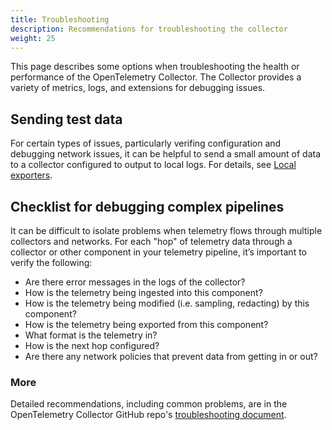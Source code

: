 ```yaml
---
title: Troubleshooting
description: Recommendations for troubleshooting the collector
weight: 25
---
```


This page describes some options when troubleshooting the health or
performance of the OpenTelemetry Collector. The Collector provides a variety of
metrics, logs, and extensions for debugging issues.

## Sending test data

For certain types of issues, particularly verifing configuration and debugging
network issues, it can be helpful to send a small amount of data to a collector
configured to output to local logs. For details, see
[Local exporters](https://github.com/open-telemetry/opentelemetry-collector/blob/main/docs/troubleshooting.md#local-exporters).

## Checklist for debugging complex pipelines

It can be difficult to isolate problems when telemetry flows through multiple
collectors and networks. For each "hop" of telemetry data through a collector or
other component in your telemetry pipeline, it’s important to verify the
following:

- Are there error messages in the logs of the collector?
- How is the telemetry being ingested into this component?
- How is the telemetry being modified (i.e. sampling, redacting) by this
  component?
- How is the telemetry being exported from this component?
- What format is the telemetry in?
- How is the next hop configured?
- Are there any network policies that prevent data from getting in or out?

### More

Detailed recommendations, including common problems, are in the OpenTelemetry
Collector GitHub repo's
[troubleshooting document](https://github.com/open-telemetry/opentelemetry-collector/blob/main/docs/troubleshooting.md).
